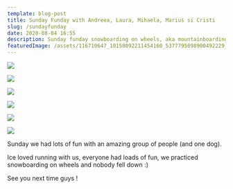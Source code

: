 ```yaml
---
template: blog-post
title: Sunday Funday with Andreea, Laura, Mihaela, Marius si Cristi
slug: /sundayfunday
date: 2020-08-04 16:55
description: Sunday funday snowboarding on wheels, aka mountainboarding
featuredImage: /assets/116710647_10158092211454160_5377795898900492229_o.jpg
---
```

![](/assets/117144218_2693198207665844_5839771485676748990_o.jpg)

![](/assets/117125143_2693191544333177_3294275532475817353_o.jpg)

![](/assets/117193878_2693191404333191_9095501744946383447_o.jpg)

![](/assets/117113650_2693191040999894_8289745120496231110_o.jpg)

![](/assets/117096659_2693190937666571_7161387689136290087_o.jpg)

![](/assets/117236038_2693191067666558_3798131512161879143_o.jpg)

Sunday we had lots of fun with an amazing group of people (and one dog).

Ice loved running with us, everyone had loads of fun, we practiced snowboarding on wheels and nobody fell down  :)

See you next time guys !